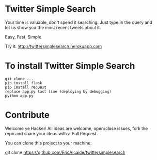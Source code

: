 # Twitter Simple Search

Your time is valuable, don't spend it searching. Just type in the query and let us show you the most recent tweets about it.

Easy, Fast, Simple.

Try it: http://twittersimplesearch.herokuapp.com

# To install Twitter Simple Search

```
git clone ...
pip install flask
pip install request
replace app.py last line (deploying by debugging)
python app.py
```

# Contribute

Welcome ye Hacker! All ideas are welcome, open/close issues, fork the repo and share your ideas with a Pull Request.

You can clone this project to your machine:

git clone https://github.com/EricAlcaide/twittersimplesearch
